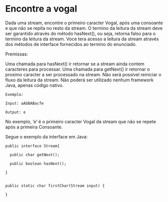 # Encontre a vogal

 Dada uma stream, encontre o primeiro caracter Vogal, após uma consoante e que não se repita no resto da stream.
 O termino da leitura da stream deve ser garantido através do método hasNext(), ou seja, retorna falso para o
 termino da leitura da stream. Voce tera acesso a leitura da stream através dos métodos de interface fornecidos
 ao termino do enunciado.
 
 Premissas:

Uma chamada para hasNext() ir retornar se a stream ainda contem caracteres para processar.
Uma chamada para getNext() ir retornar o proximo caracter a ser processado na stream.
Não será possível reiniciar o fluxo da leitura da stream.
Não poderá ser utilizado nenhum framework Java, apenas código nativo.

```
Exemplo:

Input: aAbBABacfe

Output: e
```

No exemplo, ‘e’ é o primeiro caracter Vogal da stream que não se repete após a primeira Consoante.

Segue o exemplo da interface em Java:

```
public interface Stream{

  public char getNext();

  public boolean hasNext();

}


public static char firstChar(Stream input) {

}

```
